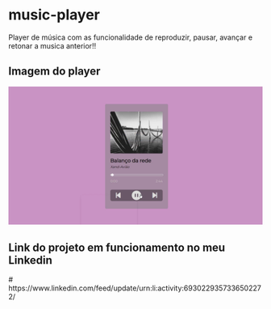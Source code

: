 # music-player
<p> Player de música com as funcionalidade de reproduzir, pausar, avançar e retonar a musica anterior!!</p>
<h2> Imagem do player</h2>
<img src = "imagens/ex1.png">

<h2>Link do projeto em funcionamento no meu Linkedin</h2>
# https://www.linkedin.com/feed/update/urn:li:activity:6930229357336502272/
